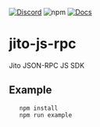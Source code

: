 [![Discord](https://img.shields.io/discord/938287290806042626?label=Discord&logo=discord&style=flat&color=7289DA)](https://discord.gg/jTSmEzaR)
![npm](https://img.shields.io/npm/v/package_name?label=npm&logo=npm)
[![Docs](https://img.shields.io/badge/Docs-Typescript-blue?logo=typescript)](https://www.typescriptlang.org/docs/)

# jito-js-rpc
Jito JSON-RPC JS SDK

## Example
```
   npm install
   npm run example
```
